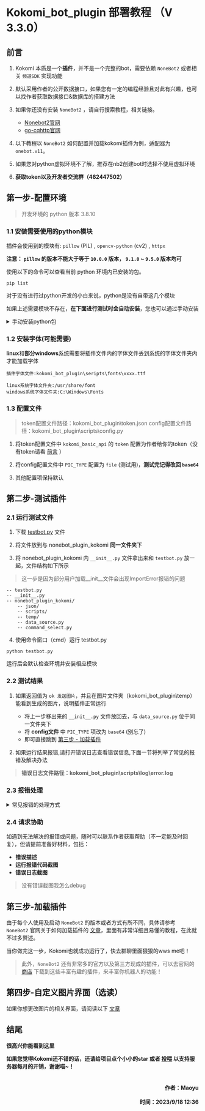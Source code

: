 # Kokomi_bot_plugin 部署教程 （V 3.3.0） 

## 前言

1. Kokomi 本质是一个**插件**，并不是一个完整的bot，需要依赖 `NoneBot2` 或者相关 `频道SDK` 实现功能

2. 默认采用作者的公开数据接口，如果您有一定的编程经验且对此有兴趣，也可以找作者获取数据接口&数据库的搭建方法

3. 如果你还没有安装 `NoneBot2` ，请自行搜索教程，相关链接。

    - [Nonebot2官网](https://v2.nonebot.dev/)
    - [go-cqhttp官网](https://docs.go-cqhttp.org/)

4. 以下教程以 `NoneBot2` 如何配置并加载kokomi插件为例，适配器为 `onebot.v11`。

5. 如果您对python虚拟环境不了解，推荐在nb2创建bot时选择不使用虚拟环境

6. **获取token以及开发者交流群（462447502）**

## 第一步-配置环境

> 开发环境的 python 版本 3.8.10

### 1.1 安装需要使用的python模块

插件会使用到的模块有: `pillow` (PIL) , `opencv-python` (cv2) , `httpx`

**注意： `pillow` 的版本不能大于等于 `10.0.0` 版本， `9.1.0` ~ `9.5.0` 版本均可**

使用以下的命令可以查看当前 python 环境内已安装的包。
```
pip list
```
对于没有进行过python开发的小白来说，python是没有自带这几个模块

如果上述需要模块不存在，**在下面进行测试时会自动安装**，您也可以通过手动安装

<details>
<summary>手动安装python包</summary>

特别注意：如果使用了虚拟环境，请在虚拟环境内安装相关模块，需要先进入虚拟环境再安装python包(所以小白不建议使用虚拟环境)

```
# 安装指定模块
pip install 模块名

# 安装指定模块的指定版本
pip install 模块名==指定版本号

# 卸载指定模块
pip uninstall 模块名

# 示例
pip install pillow==9.5.0
```
当系统中同时存在多个 Python 版本时，可能会存在多个 pip 版本

当执行 pip install 命令时没有指定 Python 解释器时，pip 是与默认 Python 版本关联的

为了确保在多个 Python 版本的环境中正确安装和使用软件包，最好明确指定要使用的 Python 和 pip 版本。

</details>


### 1.2 安装字体(可能需要)


**linux**和**部分windows**系统需要将插件文件内的字体文件丢到系统的字体文件夹内才能加载字体

```
插件字体文件:kokomi_bot_plugin\seripts\fonts\xxxx.ttf

linux系统字体文件夹:/usr/share/font
windows系统字体文件夹:C:\Windows\Fonts
```

### 1.3 配置文件

> token配置文件路径：kokomi_bot_plugin\token.json
> config配置文件路径：kokomi_bot_plugin\scripts\config.py

1. 将token配置文件中 `kokomi_basic_api` 的 `token` 配置为作者给你的token（没有token请看 [前言](#前言) ）

2. 将config配置文件中 `PIC_TYPE` 配置为 `file` (测试用)，**测试完记得改回 `base64`**

3. 其他配置项保持默认

## 第二步-测试插件

### 2.1 运行测试文件

1. 下载 [testbot.py](https://github.com/SangonomiyaKoko/nonebot_plugin_kokomi/blob/main/testbot.py) 文件

2. 将文件放到与 nonebot_plugin_kokomi **同一文件夹**下

3. 将 nonebot_plugin_kokomi 内 `__init__.py` 文件拿出来和 `testbot.py` 放一起，文件结构如下所示

> 这一步是因为部分用户加载__init__文件会出现ImportError报错的问题

```
-- testbot.py
-- __init__.py
-- nonebot_plugin_kokomi/
    -- json/
    -- scripts/
    -- temp/ 
    -- data_source.py   
    -- command_select.py
```

4. 使用命令窗口（cmd）运行 testbot.py

```
python testbot.py
```

运行后会默认检查环境并安装相应模块

### 2.2 测试结果

1. 如果返回值为 `ok 发送图片`，并且在图片文件夹（kokomi_bot_plugin\temp）能看到生成的图片，说明插件正常运行
    - 将上一步移出来的 `__init__.py` 文件放回去，与 `data_source.py` 位于同一文件夹下
    - 将 **config文件** 中 `PIC_TYPE` 项改为 `base64` (别忘了)
    - 即可直接跳到 [第三步 - 加载插件](#第三步-加载插件)

2. 如果运行结果报错,请打开错误日志查看错误信息,下面一节将列举了常见的报错及解决办法

> **错误日志文件路径：kokomi_bot_plugin\scripts\log\error.log**

### 2.3 报错处理
<details>
<summary>常见报错的处理方式</summary>
1.程序运行返回值为

```json
{
    "status": "info", 
    "message": "当前token不可用，请联系作者申请接口token"
}
```

- 解决办法：检查config文件是否正确配置token

2.程序运行返回值为

```json
{
    "status": "info", 
    "message": "数据接口请求失败\\网络请求超时,请稍后重试"
}
```
- 解决办法：检查网络是否正常或者是否使用了VPN软件


3.运行提示:
```
ImportError:no module named cv2/pil/httpx
```
- 解决办法：检查 python 环境内是否正确安装了对应的包，如安装过依然报错请检查是否为存在多个 python 版本或nb2使用虚拟环境导致的

4.运行提示：
```
OSError:cannot open resource
```
- 解决办法：系统未安装字体导致，按照 **1.2 安装字体** 操作即可

5.运行提示 `程序内部错误` ,查看错误日志提示为：
```
AttributeError: module font has no attribute getsize
```
- 解决办法：`pillow` 版本不支持，请更改为 `9.1.0` ~ `9.5.0` 版本
</details>


### 2.4 请求协助

如遇到无法解决的报错或问题，随时可以联系作者获取帮助（不一定能及时回复），但请提前准备好材料，包括：
- **错误描述**
- **运行报错代码截图**
- **错误日志截图**

> 没有错误截图我怎么debug

## 第三步-加载插件

由于每个人使用及启动 `NoneBot2` 的版本或者方式有所不同，具体请参考 `NoneBot2` 官网关于如何加载插件的 [文章](https://nonebot.dev/docs/tutorial/create-plugin)，里面有非常详细且易懂的教程，在此就不过多赘述。

当你做完这一步，Kokomi也就成功运行了，快去群聊里面狠狠的wws me吧！

> 此外，`NoneBot2` 还有非常多的官方以及第三方现成的插件，可以去官网的 [商店](https://nonebot.dev/store) 下载到这些丰富有趣的插件，来丰富你机器人的功能！

## 第四步-自定义图片界面（选读）

如果你想更改图片的相关界面，请阅读以下 [文章](https://github.com/SangonomiyaKoko/Kokomibot_docs/blob/main/docs/picture.md)

## 结尾

**很高兴你能看到这里**

**如果您觉得Kokomi还不错的话，还请给项目点个小小的star 或者 [投喂](http://www.wows-coral.com/article/Introduction.html#%E8%B5%9E%E5%8A%A9%E9%80%9A%E9%81%93) 以支持服务器每月的开销，谢谢喵~！**


<h4 style="text-align:right;">
    <br>
        作者：Maoyu          
    </br>
    <br>
        时间：2023/9/18 12:36
    </br>
</h4>
